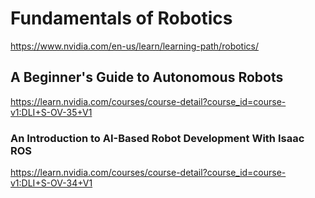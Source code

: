 # Fundamentals of Robotics

https://www.nvidia.com/en-us/learn/learning-path/robotics/

## A Beginner's Guide to Autonomous Robots

https://learn.nvidia.com/courses/course-detail?course_id=course-v1:DLI+S-OV-35+V1

### An Introduction to AI-Based Robot Development With Isaac ROS

https://learn.nvidia.com/courses/course-detail?course_id=course-v1:DLI+S-OV-34+V1

